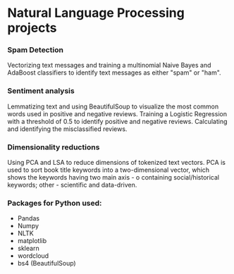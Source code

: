 # Natural Language Processing projects

### Spam Detection
Vectorizing text messages and training a multinomial Naive Bayes and AdaBoost classifiers to identify text messages as either "spam" or "ham".

### Sentiment analysis
Lemmatizing text and using BeautifulSoup to visualize the most common words used in positive and negative reviews. Training a Logistic Regression with a threshold of 0.5 to identify positive and negative reviews. Calculating and identifying the misclassified reviews.

### Dimensionality reductions
Using PCA and LSA to reduce dimensions of tokenized text vectors. PCA is used to sort book title keywords into a two-dimensional vector, which shows the keywords having two main axis - o containing social/historical keywords; other - scientific and data-driven.

### Packages for Python used:
- Pandas
- Numpy
- NLTK
- matplotlib
- sklearn
- wordcloud 
- bs4 (BeautifulSoup)
